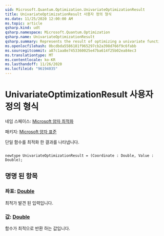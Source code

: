 ```yaml
---
uid: Microsoft.Quantum.Optimization.UnivariateOptimizationResult
title: UnivariateOptimizationResult 사용자 정의 형식
ms.date: 11/25/2020 12:00:00 AM
ms.topic: article
qsharp.kind: udt
qsharp.namespace: Microsoft.Quantum.Optimization
qsharp.name: UnivariateOptimizationResult
qsharp.summary: Represents the result of optimizing a univariate function.
ms.openlocfilehash: 0bcdbda5586181f965297cb2a398d766f9c6fabb
ms.sourcegitcommit: a87c1aa8e7453360025e47ba614f25b02ea84ec3
ms.translationtype: MT
ms.contentlocale: ko-KR
ms.lasthandoff: 11/26/2020
ms.locfileid: "96194035"
---
```

# <a name="univariateoptimizationresult-user-defined-type"></a>UnivariateOptimizationResult 사용자 정의 형식

네임 스페이스: [Microsoft 양자 최적화](xref:Microsoft.Quantum.Optimization)

패키지: [Microsoft 양자 표준](https://nuget.org/packages/Microsoft.Quantum.Standard)


단일 함수를 최적화 한 결과를 나타냅니다.

```qsharp

newtype UnivariateOptimizationResult = (Coordinate : Double, Value : Double);
```



## <a name="named-items"></a>명명 된 항목

### <a name="coordinate--double"></a>좌표: [Double](xref:microsoft.quantum.lang-ref.double)

최적가 발견 된 입력입니다.
### <a name="value--double"></a>값: [Double](xref:microsoft.quantum.lang-ref.double)

함수가 최적으로 반환 하는 값입니다.